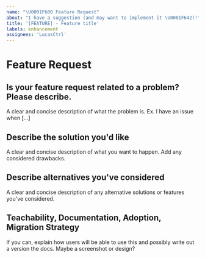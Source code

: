 ```yaml
---
name: "\U0001F680 Feature Request"
about: "I have a suggestion (and may want to implement it \U0001F642)!"
title: '[FEATURE] - Feature title'
labels: enhancement
assignees: 'LucasCtrl'
---
```


# Feature Request

## Is your feature request related to a problem? Please describe.
A clear and concise description of what the problem is. Ex. I have an issue when [...]

## Describe the solution you'd like
A clear and concise description of what you want to happen. Add any considered drawbacks.

## Describe alternatives you've considered
A clear and concise description of any alternative solutions or features you've considered.

## Teachability, Documentation, Adoption, Migration Strategy
If you can, explain how users will be able to use this and possibly write out a version the docs.
Maybe a screenshot or design?
